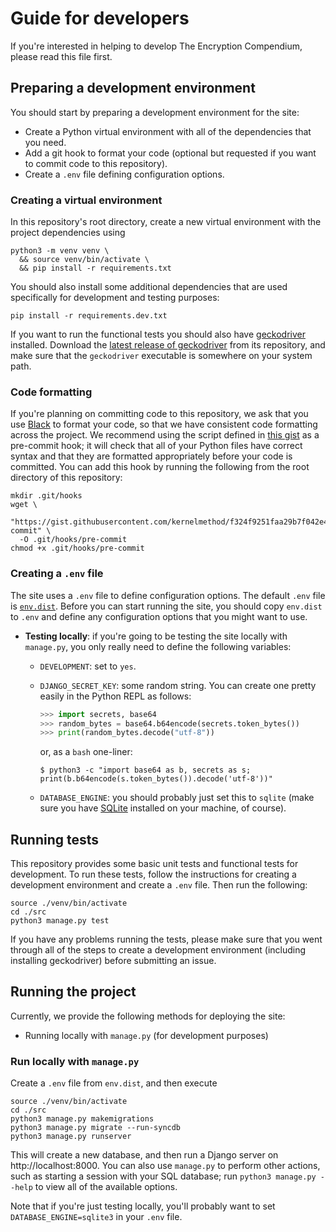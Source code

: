 # Guide for developers
If you're interested in helping to develop The Encryption Compendium, please read this file first.

## Preparing a development environment
You should start by preparing a development environment for the site:

- Create a Python virtual environment with all of the dependencies that you need.
- Add a git hook to format your code (optional but requested if you want to commit code to this repository).
- Create a `.env` file defining configuration options.

### Creating a virtual environment
In this repository's root directory, create a new virtual environment with the project dependencies using

```
python3 -m venv venv \
  && source venv/bin/activate \
  && pip install -r requirements.txt
```

You should also install some additional dependencies that are used specifically for development and testing purposes:

```
pip install -r requirements.dev.txt
```

If you want to run the functional tests you should also have [geckodriver](https://github.com/mozilla/geckodriver) installed. Download the [latest release of geckodriver](https://github.com/mozilla/geckodriver/releases) from its repository, and make sure that the `geckodriver` executable is somewhere on your system path.

### Code formatting
If you're planning on committing code to this repository, we ask that you use [Black](https://github.com/psf/black) to format your code, so that we have consistent code formatting across the project. We recommend using the script defined in [this gist](https://gist.github.com/kernelmethod/f324f9251faa29b7f042e40f710ab436) as a pre-commit hook; it will check that all of your Python files have correct syntax and that they are formatted appropriately before your code is committed. You can add this hook by running the following from the root directory of this repository:

```
mkdir .git/hooks
wget \
  "https://gist.githubusercontent.com/kernelmethod/f324f9251faa29b7f042e40f710ab436/raw/d58b6082ebc90d5e158656f70cea05dd000b5930/pre-commit" \
  -O .git/hooks/pre-commit
chmod +x .git/hooks/pre-commit
```

### Creating a `.env` file
The site uses a `.env` file to define configuration options. The default `.env` file is [`env.dist`](https://github.com/The-Encryption-Compendium/the-encryption-compendium/blob/master/env.dist). Before you can start running the site, you should copy `env.dist` to `.env` and define any configuration options that you might want to use.

- **Testing locally**: if you're going to be testing the site locally with `manage.py`, you only really need to define the following variables:
  - `DEVELOPMENT`: set to `yes`.
  - `DJANGO_SECRET_KEY`: some random string. You can create one pretty easily in the Python REPL as follows:

    ```python
    >>> import secrets, base64
    >>> random_bytes = base64.b64encode(secrets.token_bytes())
    >>> print(random_bytes.decode("utf-8"))
    ```

    or, as a `bash` one-liner:

    ```
    $ python3 -c "import base64 as b, secrets as s; print(b.b64encode(s.token_bytes()).decode('utf-8'))"
    ```

  - `DATABASE_ENGINE`: you should probably just set this to `sqlite` (make sure you have [SQLite](https://sqlite.org/index.html) installed on your machine, of course).

## Running tests
This repository provides some basic unit tests and functional tests for development. To run these tests, follow the instructions for creating a development environment and create a `.env` file. Then run the following:

```
source ./venv/bin/activate
cd ./src
python3 manage.py test
```

If you have any problems running the tests, please make sure that you went through all of the steps to create a development environment (including installing geckodriver) before submitting an issue.

## Running the project
Currently, we provide the following methods for deploying the site:

- Running locally with `manage.py` (for development purposes)

### Run locally with `manage.py`
Create a `.env` file from `env.dist`, and then execute

```
source ./venv/bin/activate
cd ./src
python3 manage.py makemigrations
python3 manage.py migrate --run-syncdb
python3 manage.py runserver
```

This will create a new database, and then run a Django server on http://localhost:8000. You can also use `manage.py` to perform other actions, such as starting a session with your SQL database; run `python3 manage.py --help` to view all of the available options.

Note that if you're just testing locally, you'll probably want to set `DATABASE_ENGINE=sqlite3` in your `.env` file.
